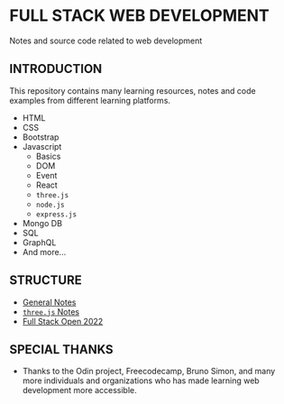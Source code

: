 # FULL STACK WEB DEVELOPMENT

Notes and source code related to web development

## INTRODUCTION

This repository contains many learning resources, notes and code examples from
different learning platforms.

- HTML
- CSS
- Bootstrap
- Javascript
  - Basics
  - DOM
  - Event
  - React
  - `three.js`
  - `node.js`
  - `express.js`
- Mongo DB
- SQL
- GraphQL
- And more...

## STRUCTURE

- [General Notes](https://github.com/flaviaouyang/web-development/blob/master/general/notes/note.md)
- [`three.js` Notes]()
- [Full Stack Open 2022]()

## SPECIAL THANKS

- Thanks to the Odin project, Freecodecamp, Bruno Simon, and many more individuals and organizations who has made learning web development  more accessible.
